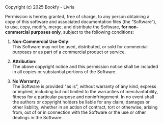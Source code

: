 Copyright (c) 2025 Bookfy - Livria

Permission is hereby granted, free of charge, to any person obtaining a copy
of this software and associated documentation files (the “Software”), to use,
copy, modify, merge, and distribute the Software, **for non-commercial purposes only**, 
subject to the following conditions:

1. **Non-Commercial Use Only**:  
   This Software may not be used, distributed, or sold for commercial purposes 
   or as part of a commercial product or service.

2. **Attribution**:  
   The above copyright notice and this permission notice shall be included in 
   all copies or substantial portions of the Software.

3. **No Warranty**:  
   The Software is provided "as is", without warranty of any kind, express or 
   implied, including but not limited to the warranties of merchantability, 
   fitness for a particular purpose and noninfringement. In no event shall the 
   authors or copyright holders be liable for any claim, damages or other 
   liability, whether in an action of contract, tort or otherwise, arising from, 
   out of or in connection with the Software or the use or other dealings in the 
   Software.